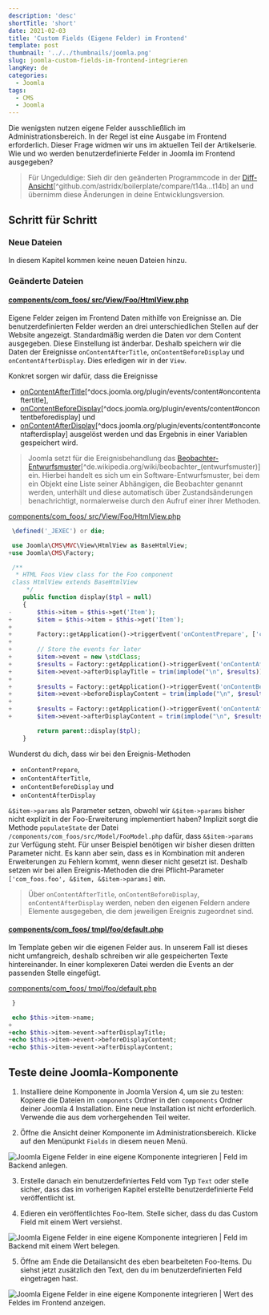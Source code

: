 ```yaml
---
description: 'desc'
shortTitle: 'short'
date: 2021-02-03
title: 'Custom Fields (Eigene Felder) im Frontend'
template: post
thumbnail: '../../thumbnails/joomla.png'
slug: joomla-custom-fields-im-frontend-integrieren
langKey: de
categories:
  - Joomla
tags:
  - CMS
  - Joomla
---
```


Die wenigsten nutzen eigene Felder ausschließlich im Administrationsbereich. In der Regel ist eine Ausgabe im Frontend erforderlich. Dieser Frage widmen wir uns im aktuellen Teil der Artikelserie. Wie und wo werden benutzerdefinierte Felder in Joomla im Frontend ausgegeben?<!-- \index{Eigene Felder!Frontend} --><!-- \index{Custom Fields!Frontend} -->

> Für Ungeduldige: Sieh dir den geänderten Programmcode in der [Diff-Ansicht](https://github.com/astridx/boilerplate/compare/t14a...t14b)[^github.com/astridx/boilerplate/compare/t14a...t14b] an und übernimm diese Änderungen in deine Entwicklungsversion.

## Schritt für Schritt

### Neue Dateien

In diesem Kapitel kommen keine neuen Dateien hinzu.

### Geänderte Dateien

<!-- prettier-ignore -->
#### [components/com\_foos/ src/View/Foo/HtmlView.php ](https://github.com/astridx/boilerplate/compare/t14a...t14b#diff-02a4c6dd3e5ef61740a32d58e2b6a7fbcbeb430b6b03e3f740934fa296fc0c82)

Eigene Felder zeigen im Frontend Daten mithilfe von Ereignisse an. Die benutzerdefinierten Felder werden an drei unterschiedlichen Stellen auf der Website angezeigt. Standardmäßig werden die Daten vor dem Content ausgegeben. Diese Einstellung ist änderbar. Deshalb speichern wir die Daten der Ereignisse `onContentAfterTitle`, `onContentBeforeDisplay` und `onContentAfterDisplay`. Dies erledigen wir in der `View`.

Konkret sorgen wir dafür, dass die Ereignisse<!-- \index{Ereignis!onContentAfterDisplay} --><!-- \index{Ereignis!onContentBeforeDisplay} --><!-- \index{Ereignis!onContentAfterTitle} --><!-- \index{Event!onContentAfterDisplay} --><!-- \index{Event!onContentBeforeDisplay} --><!-- \index{Event!onContentAfterTitle} -->

- [onContentAfterTitle](https://docs.joomla.org/Plugin/Events/Content#onContentAfterTitle)[^docs.joomla.org/plugin/events/content#oncontentaftertitle],
- [onContentBeforeDisplay](https://docs.joomla.org/Plugin/Events/Content#onContentBeforeDisplay)[^docs.joomla.org/plugin/events/content#oncontentbeforedisplay] und
- [onContentAfterDisplay](https://docs.joomla.org/Plugin/Events/Content#onContentAfterDisplay)[^docs.joomla.org/plugin/events/content#oncontentafterdisplay]
  ausgelöst werden und das Ergebnis in einer Variablen gespeichert wird.

> Joomla setzt für die Ereignisbehandlung das [Beobachter-Entwurfsmuster](<https://de.wikipedia.org/wiki/Beobachter_(Entwurfsmuster)>)[^de.wikipedia.org/wiki/beobachter_(entwurfsmuster)] ein. Hierbei handelt es sich um ein Software-Entwurfsmuster, bei dem ein Objekt eine Liste seiner Abhängigen, die Beobachter genannt werden, unterhält und diese automatisch über Zustandsänderungen benachrichtigt, normalerweise durch den Aufruf einer ihrer Methoden.<!-- \index{Entwurfsmuster!Beobachter} -->

[components/com_foos/ src/View/Foo/HtmlView.php ](https://github.com/astridx/boilerplate/blob/54b05b97d53ba27cb0a07f1c3f6ba5aa344e2750/src/components/com_foos/src/View/Foo/HtmlView.php)

```php {diff}
 \defined('_JEXEC') or die;

 use Joomla\CMS\MVC\View\HtmlView as BaseHtmlView;
+use Joomla\CMS\Factory;

 /**
  * HTML Foos View class for the Foo component
 class HtmlView extends BaseHtmlView
 	 */
 	public function display($tpl = null)
 	{
-		$this->item = $this->get('Item');
+		$item = $this->item = $this->get('Item');
+
+		Factory::getApplication()->triggerEvent('onContentPrepare', ['com_foos.foo', &$item, &$item->params]);
+
+		// Store the events for later
+		$item->event = new \stdClass;
+		$results = Factory::getApplication()->triggerEvent('onContentAfterTitle', ['com_foos.foo', &$item, &$item->params]);
+		$item->event->afterDisplayTitle = trim(implode("\n", $results));
+
+		$results = Factory::getApplication()->triggerEvent('onContentBeforeDisplay', ['com_foos.foo', &$item, &$item->params]);
+		$item->event->beforeDisplayContent = trim(implode("\n", $results));
+
+		$results = Factory::getApplication()->triggerEvent('onContentAfterDisplay', ['com_foos.foo', &$item, &$item->params]);
+		$item->event->afterDisplayContent = trim(implode("\n", $results));

 		return parent::display($tpl);
 	}
```

Wunderst du dich, dass wir bei den Ereignis-Methoden 

- `onContentPrepare`, 
- `onContentAfterTitle`, 
- `onContentBeforeDisplay` und 
- `onContentAfterDisplay` 

`&$item->params` als Parameter setzen, obwohl wir `&$item->params` bisher nicht explizit in der Foo-Erweiterung implementiert haben? Implizit sorgt die Methode `populateState` der Datei `/components/com_foos/src/Model/FooModel.php` dafür, dass `&$item->params` zur Verfügung steht. Für unser Beispiel benötigen wir bisher diesen dritten Parameter nicht. Es kann aber sein, dass es in Kombination mit anderen Erweiterungen zu Fehlern kommt, wenn dieser nicht gesetzt ist. Deshalb setzen wir bei allen Ereignis-Methoden die drei Pflicht-Parameter `['com_foos.foo', &$item, &$item->params]` ein.

> Über `onContentAfterTitle`, `onContentBeforeDisplay`, `onContentAfterDisplay` werden, neben den eigenen Feldern andere Elemente ausgegeben, die dem jeweiligen Ereignis zugeordnet sind.

<!-- prettier-ignore -->
#### [components/com\_foos/ tmpl/foo/default.php](https://github.com/astridx/boilerplate/compare/t14a...t14b#diff-11c9422cefaceff18372b720bf0e2f8fb05cda454054cd3bc38faf6a39e4f7d6)

Im Template geben wir die eigenen Felder aus. In unserem Fall ist dieses nicht umfangreich, deshalb schreiben wir alle gespeicherten Texte hintereinander. In einer komplexeren Datei werden die Events an der passenden Stelle eingefügt.

[components/com_foos/ tmpl/foo/default.php](https://github.com/astridx/boilerplate/blob/6f52944757be5b7839c787338dc81932d7d25b59/src/components/com_foos/tmpl/foo/default.php)

```php {diff}
 }

 echo $this->item->name;
+
+echo $this->item->event->afterDisplayTitle;
+echo $this->item->event->beforeDisplayContent;
+echo $this->item->event->afterDisplayContent;

```

## Teste deine Joomla-Komponente

1. Installiere deine Komponente in Joomla Version 4, um sie zu testen: Kopiere die Dateien im `components` Ordner in den `components` Ordner deiner Joomla 4 Installation. Eine neue Installation ist nicht erforderlich. Verwende die aus dem vorhergehenden Teil weiter.

2. Öffne die Ansicht deiner Komponente im Administrationsbereich. Klicke auf den Menüpunkt `Fields` in diesem neuen Menü.

![Joomla Eigene Felder in eine eigene Komponente integrieren | Feld im Backend anlegen.](/images/j4x17x1.png)

3. Erstelle danach ein benutzerdefiniertes Feld vom Typ `Text` oder stelle sicher, dass das im vorherigen Kapitel erstellte benutzerdefinierte Feld veröffentlicht ist.

4. Edieren ein veröffentlichtes Foo-Item. Stelle sicher, dass du das Custom Field mit einem Wert versiehst.

![Joomla Eigene Felder in eine eigene Komponente integrieren | Feld im Backend mit einem Wert belegen.](/images/j4x18x1.png)

5. Öffne am Ende die Detailansicht des eben bearbeiteten Foo-Items. Du siehst jetzt zusätzlich den Text, den du im benutzerdefinierten Feld eingetragen hast.

![Joomla Eigene Felder in eine eigene Komponente integrieren | Wert des Feldes im Frontend anzeigen.](/images/j4x18x2.png)
<img src="https://vg08.met.vgwort.de/na/b28a1a8aaac2416a8a4a480959615bb6" width="1" height="1" alt="">
